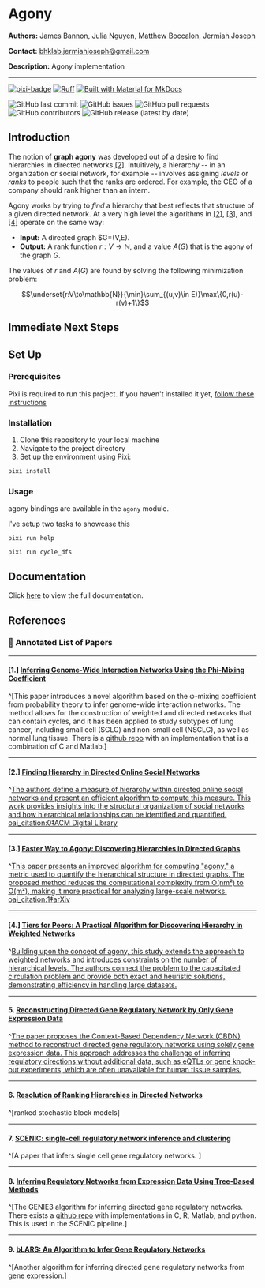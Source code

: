 # Agony


**Authors:** [James Bannon](https://github.com/jbannon), [Julia Nguyen](https://github.com/julianguyn), [Matthew Boccalon](https://github.com/mattbocc), [Jermiah Joseph](https://github.com/jjjermiah)

**Contact:** [bhklab.jermiahjoseph@gmail.com](mailto:bhklab.jermiahjoseph@gmail.com)

**Description:** Agony implementation

--------------------------------------

[![pixi-badge](https://img.shields.io/endpoint?url=https://raw.githubusercontent.com/prefix-dev/pixi/main/assets/badge/v0.json&style=flat-square)](https://github.com/prefix-dev/pixi)
[![Ruff](https://img.shields.io/endpoint?url=https://raw.githubusercontent.com/astral-sh/ruff/main/assets/badge/v2.json&style=flat-square)](https://github.com/astral-sh/ruff)
[![Built with Material for MkDocs](https://img.shields.io/badge/mkdocs--material-gray?logo=materialformkdocs&style=flat-square)](https://github.com/squidfunk/mkdocs-material)

![GitHub last commit](https://img.shields.io/github/last-commit/bhklab/agony?style=flat-square)
![GitHub issues](https://img.shields.io/github/issues/bhklab/agony?style=flat-square)
![GitHub pull requests](https://img.shields.io/github/issues-pr/bhklab/agony?style=flat-square)
![GitHub contributors](https://img.shields.io/github/contributors/bhklab/agony?style=flat-square)
![GitHub release (latest by date)](https://img.shields.io/github/v/release/bhklab/agony?style=flat-square)

## Introduction

The notion of **graph agony** was developed out of a desire to find hierarchies in directed networks [[2]](#2). Intuitively, a hierarchy -- in an organization or social network, for example -- involves assigning *levels* or *ranks* to people such that the ranks are ordered. For example, the CEO of a company should rank higher than an intern. 

Agony works by trying to *find* a hierarchy that best reflects that structure of a given directed network. At a very high level the algorithms in [[2]](#2), [[3]](#3), and [[4]](#4) operate on the same way:

- **Input:**  A directed graph $G=(V,E).
- **Output:** A rank function $r:V\to \mathbb{N}$, and a value $A(G)$ that is the agony of the graph $G$.

The values of $r$ and $A(G)$ are found by solving the following minimization problem:

$$\underset{r:V\to\mathbb{N}}{\min}\sum_{(u,v)\in E)}\max\{0,r(u)-r(v)+1\}$$

## Immediate Next Steps




## Set Up

### Prerequisites

Pixi is required to run this project.
If you haven't installed it yet, [follow these instructions](https://pixi.sh/latest/)

### Installation

1. Clone this repository to your local machine
2. Navigate to the project directory
3. Set up the environment using Pixi:

```bash
pixi install
```

### Usage

agony bindings are available in the `agony` module.

I've setup two tasks to showcase this

```console
pixi run help
```

```console
pixi run cycle_dfs
```

## Documentation

Click [here](https://bhklab.github.io/agony) to view the full documentation.



## References

### 📄 Annotated List of Papers

--------------------------------------

#### <a id="1">[1.]</a> [Inferring Genome-Wide Interaction Networks Using the Phi-Mixing Coefficient](https://pmc.ncbi.nlm.nih.gov/articles/PMC7731978/pdf/nihms-1539098.pdf)

^[This paper introduces a novel algorithm based on the φ-mixing coefficient from probability theory to infer genome-wide interaction networks. The method allows for the construction of weighted and directed networks that can contain cycles, and it has been applied to study subtypes of lung cancer, including small cell (SCLC) and non-small cell (NSCLC), as well as normal lung tissue. There is a [github repo](https://github.com/nitinksingh/phixer/tree/master) with an implementation that is a combination of C and Matlab.]

--------------------------------------

#### <a id = "2">[2.]</a>  [Finding Hierarchy in Directed Online Social Networks](https://dl.acm.org/doi/10.1145/1963405.1963484)

^[The authors define a measure of hierarchy within directed online social networks and present an efficient algorithm to compute this measure. This work provides insights into the structural organization of social networks and how hierarchical relationships can be identified and quantified.]({"attribution":{"attributableIndex":"717-1"}}) [oai_citation:0‡ACM Digital Library](https://dl.acm.org/doi/10.1145/1963405.1963484?utm_source=chatgpt.com)

--------------------------------------

#### <a id="3">[3.]</a> [Faster Way to Agony: Discovering Hierarchies in Directed Graphs](https://arxiv.org/pdf/1902.01477)

^[This paper presents an improved algorithm for computing "agony," a metric used to quantify the hierarchical structure in directed graphs. The proposed method reduces the computational complexity from O(nm²) to O(m²), making it more practical for analyzing large-scale networks.]({"attribution":{"attributableIndex":"1127-1"}}) [oai_citation:1‡arXiv](https://arxiv.org/abs/1902.01477?utm_source=chatgpt.com)

--------------------------------------

#### <a id="4">[4.]</a> [Tiers for Peers: A Practical Algorithm for Discovering Hierarchy in Weighted Networks](https://arxiv.org/pdf/1903.02999)

^[Building upon the concept of agony, this study extends the approach to weighted networks and introduces constraints on the number of hierarchical levels. The authors connect the problem to the capacitated circulation problem and provide both exact and heuristic solutions, demonstrating efficiency in handling large datasets.]({"attribution":{"attributableIndex":"1522-1"}})

--------------------------------------

#### 5. [Reconstructing Directed Gene Regulatory Network by Only Gene Expression Data](https://pmc.ncbi.nlm.nih.gov/articles/PMC5001240/)

^[The paper proposes the Context-Based Dependency Network (CBDN) method to reconstruct directed gene regulatory networks using solely gene expression data. This approach addresses the challenge of inferring regulatory directions without additional data, such as eQTLs or gene knock-out experiments, which are often unavailable for human tissue samples.]({"attribution":{"attributableIndex":"1987-1"}})


--------------------------------------

#### 6. [Resolution of Ranking Hierarchies in Directed Networks](https://journals.plos.org/plosone/article?id=10.1371/journal.pone.0191604)
^[ranked stochastic block models]

--------------------------------------


#### 7. [SCENIC: single-cell regulatory network inference and clustering](https://www.nature.com/articles/nmeth.4463)
^[A paper that infers single cell gene regulatory networks. ]


--------------------------------------

#### 8. [Inferring Regulatory Networks from Expression Data Using Tree-Based Methods](https://journals.plos.org/plosone/article?id=10.1371/journal.pone.0012776)
^[The GENIE3 algorithm for inferring directed gene regulatory networks. There exists a [github repo](https://github.com/vahuynh/GENIE3) with implementations in C, R, Matlab, and python. This is used in the SCENIC pipeline.]

--------------------------------------

#### 9. [bLARS: An Algorithm to Infer Gene Regulatory Networks](https://ieeexplore.ieee.org/stamp/stamp.jsp?tp=&arnumber=7138615)
^[Another algorithm for inferring directed gene regulatory networks from gene expression.]